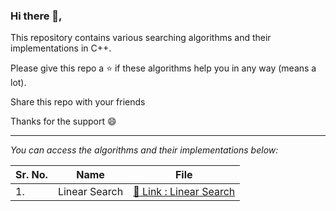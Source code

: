 ### Hi there 👋,
<p> This repository contains various searching algorithms and their implementations in C++. </p>
<p> Please give this repo a ⭐ if these algorithms help you in any way (means a lot). </p>
<p> Share this repo with your friends </p>
<p> Thanks for the support 😄 </p>

<hr>

_You can access the algorithms and their implementations below:_

| Sr. No. | Name | File |
|------|------|------|
|1.|Linear Search|[🔗 Link : Linear Search](https://github.com/HimeshKohad/Searching_Algorithms/blob/main/Algorithms/LinearSearch.md)|
